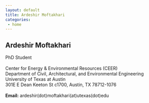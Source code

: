 ```yaml
---
layout: default
title: Ardeshir Moftakhari  
categories:
 - home
---
```


## Ardeshir Moftakhari
PhD Student <br />
  <br />
  Center for Energy & Environmental Resources (CEER) <br />
  Department of Civil, Architectural, and Environmental Engineering <br />
  University of Texas at Austin <br />
  301E E Dean Keeton St c1700, Austin, TX 78712-1076 <br />
  <br />
**Email:** ardeshir(dot)moftakhari(at)utexas(dot)edu

